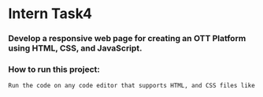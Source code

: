 # Intern Task4

### Develop a responsive web page for creating an OTT Platform using HTML, CSS, and JavaScript.

### How to run this project:

```bash
Run the code on any code editor that supports HTML, and CSS files like vs Code, etc., and see the result.
```
